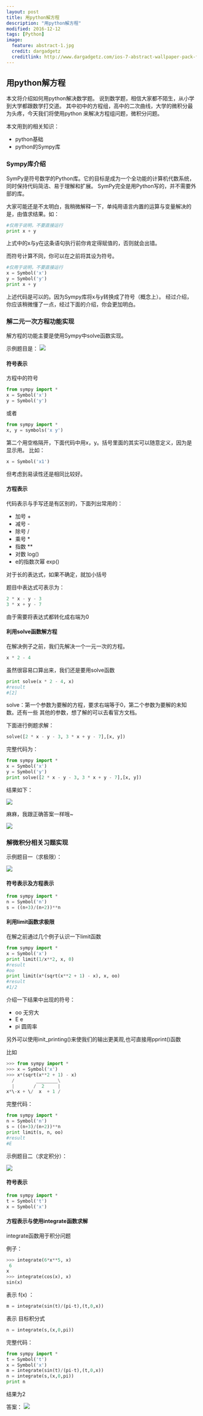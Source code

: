 ```yaml
---
layout: post
title: 用python解方程
description: "用python解方程"
modified: 2016-12-12
tags: [Python]
image:
  feature: abstract-1.jpg
  credit: dargadgetz
  creditlink: http://www.dargadgetz.com/ios-7-abstract-wallpaper-pack-for-iphone-5-and-ipod-touch-retina/
---
```


## 用python解方程

本文将介绍如何用python解决数学题。
说到数学题，相信大家都不陌生，从小学到大学都跟数学打交道。
其中初中的方程组，高中的二次曲线，大学的微积分最为头疼，今天我们将使用python
来解决方程组问题，微积分问题。

本文用到的相关知识：

- python基础
- python的Sympy库


### Sympy库介绍

SymPy是符号数学的Python库。它的目标是成为一个全功能的计算机代数系统，同时保持代码简洁、易于理解和扩展。
SymPy完全是用Python写的，并不需要外部的库。

大家可能还是不太明白，我稍微解释一下，单纯用语言内置的运算与变量解决的是，由值求结果。如：

```python
#仅用于说明，不要直接运行
print x + y
```

上式中的x与y在这条语句执行前你肯定得赋值的，否则就会出错。

而符号计算不同，你可以在之前将其设为符号。

```python
#仅用于说明，不要直接运行
x = Symbol('x')
y = Symbol('y')
print x + y
```

上述代码是可以的。因为Sympy库将x与y转换成了符号（概念上）。
经过介绍，你应该稍微懂了一点，经过下面的介绍，你会更加明白。


### 解二元一次方程功能实现

解方程的功能主要是使用Sympy中solve函数实现。

示例题目是：
![](方程2.png)

#### 符号表示

方程中的符号

```python
from sympy import *
x = Symbol('x')
y = Symbol('y')
```

或者

```python
from sympy import *
x, y = symbols('x y')
```

第二个用空格隔开，下面代码中用x，y。括号里面的其实可以随意定义，因为是显示用。
比如：

```python
x = Symbol('x1')
```

但考虑到易读性还是相同比较好。

#### 方程表示

代码表示与手写还是有区别的，下面列出常用的：

- 加号 +
- 减号 -
- 除号 /
- 乘号 *
- 指数 **
- 对数 log()
- e的指数次幂 exp()

对于长的表达式，如果不确定，就加小括号

题目中表达式可表示为：

```python
2 * x - y - 3 
3 * x + y - 7
```

由于需要将表达式都转化成右端为0

#### 利用solve函数解方程

在解决例子之前，我们先解决一个一元一次的方程。

```python
x * 2 - 4
```

虽然很容易口算出来，我们还是要用solve函数

```python
print solve(x * 2 - 4, x)
#result
#[2]
```

solve：第一个参数为要解的方程，要求右端等于0，第二个参数为要解的未知数。还有一些
其他的参数，想了解的可以去看官方文档。

下面进行例题求解：

```python
solve([2 * x - y - 3, 3 * x + y - 7],[x, y])
```

完整代码为：

```python
from sympy import *
x = Symbol('x')
y = Symbol('y')
print solve([2 * x - y - 3, 3 * x + y - 7],[x, y])
```
结果如下：

![](方程3.png)

麻麻，我跟正确答案一样哦~

![](方程4.png)

### 解微积分相关习题实现

示例题目一（求极限）：

![](方程5.jpg)

#### 符号表示及方程表示

```python
from sympy import *
n = Symbol('n')
s = ((n+3)/(n+2))**n
```

#### 利用limit函数求极限

在解之前通过几个例子认识一下limit函数

```python
from sympy import *
x = Symbol('x')
print limit(1/x**2, x, 0)
#result
#oo
print limit(x*(sqrt(x**2 + 1) - x), x, oo)
#result
#1/2
```

介绍一下结果中出现的符号：

- oo 无穷大
- E e 
- pi 圆周率 

另外可以使用init_printing()来使我们的输出更美观,也可直接用pprint()函数

比如

```python
>>> from sympy import *
>>> x = Symbol('x')
>>> x*(sqrt(x**2 + 1) - x)
  /        ________\
  |       /  2     |
x*\-x + \/  x  + 1 /
```

完整代码：

```python
from sympy import *
n = Symbol('n')
s = ((n+3)/(n+2))**n
print limit(s, n, oo)
#result
#E
```


示例题目二（求定积分）：

![](方程8.jpg)

#### 符号表示

```python
from sympy import *
t = Symbol('t')
x = Symbol('x')
```

#### 方程表示与使用integrate函数求解

integrate函数用于积分问题 

例子：

```python
>>> integrate(6*x**5, x)
 6
x
>>> integrate(cos(x), x)
sin(x)
```

表示 f(x) ：

```python
m = integrate(sin(t)/(pi-t),(t,0,x))
```

表示 目标积分式

```python
n = integrate(s,(x,0,pi))
```

完整代码：

```python
from sympy import *
t = Symbol('t')
x = Symbol('x')
m = integrate(sin(t)/(pi-t),(t,0,x))
n = integrate(s,(x,0,pi))
print n
```

结果为2

答案：
![](方程9.jpg)






